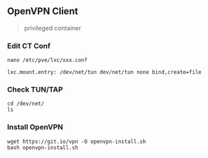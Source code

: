 ## OpenVPN Client
> privileged container

### Edit CT Conf
```
nano /etc/pve/lxc/xxx.conf

lxc.mount.entry: /dev/net/tun dev/net/tun none bind,create=file
```

### Check TUN/TAP
```
cd /dev/net/
ls
```

### Install OpenVPN
```
wget https://git.io/vpn -O openvpn-install.sh
bash openvpn-install.sh
```
